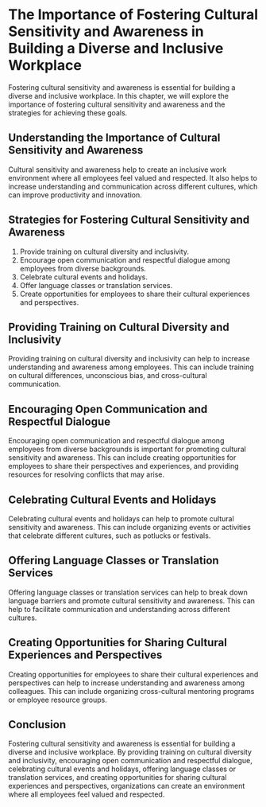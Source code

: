 The Importance of Fostering Cultural Sensitivity and Awareness in Building a Diverse and Inclusive Workplace
======================================================================================================================================================================

Fostering cultural sensitivity and awareness is essential for building a diverse and inclusive workplace. In this chapter, we will explore the importance of fostering cultural sensitivity and awareness and the strategies for achieving these goals.

Understanding the Importance of Cultural Sensitivity and Awareness
------------------------------------------------------------------

Cultural sensitivity and awareness help to create an inclusive work environment where all employees feel valued and respected. It also helps to increase understanding and communication across different cultures, which can improve productivity and innovation.

Strategies for Fostering Cultural Sensitivity and Awareness
-----------------------------------------------------------

1. Provide training on cultural diversity and inclusivity.
2. Encourage open communication and respectful dialogue among employees from diverse backgrounds.
3. Celebrate cultural events and holidays.
4. Offer language classes or translation services.
5. Create opportunities for employees to share their cultural experiences and perspectives.

Providing Training on Cultural Diversity and Inclusivity
--------------------------------------------------------

Providing training on cultural diversity and inclusivity can help to increase understanding and awareness among employees. This can include training on cultural differences, unconscious bias, and cross-cultural communication.

Encouraging Open Communication and Respectful Dialogue
------------------------------------------------------

Encouraging open communication and respectful dialogue among employees from diverse backgrounds is important for promoting cultural sensitivity and awareness. This can include creating opportunities for employees to share their perspectives and experiences, and providing resources for resolving conflicts that may arise.

Celebrating Cultural Events and Holidays
----------------------------------------

Celebrating cultural events and holidays can help to promote cultural sensitivity and awareness. This can include organizing events or activities that celebrate different cultures, such as potlucks or festivals.

Offering Language Classes or Translation Services
-------------------------------------------------

Offering language classes or translation services can help to break down language barriers and promote cultural sensitivity and awareness. This can help to facilitate communication and understanding across different cultures.

Creating Opportunities for Sharing Cultural Experiences and Perspectives
------------------------------------------------------------------------

Creating opportunities for employees to share their cultural experiences and perspectives can help to increase understanding and awareness among colleagues. This can include organizing cross-cultural mentoring programs or employee resource groups.

Conclusion
----------

Fostering cultural sensitivity and awareness is essential for building a diverse and inclusive workplace. By providing training on cultural diversity and inclusivity, encouraging open communication and respectful dialogue, celebrating cultural events and holidays, offering language classes or translation services, and creating opportunities for sharing cultural experiences and perspectives, organizations can create an environment where all employees feel valued and respected.
